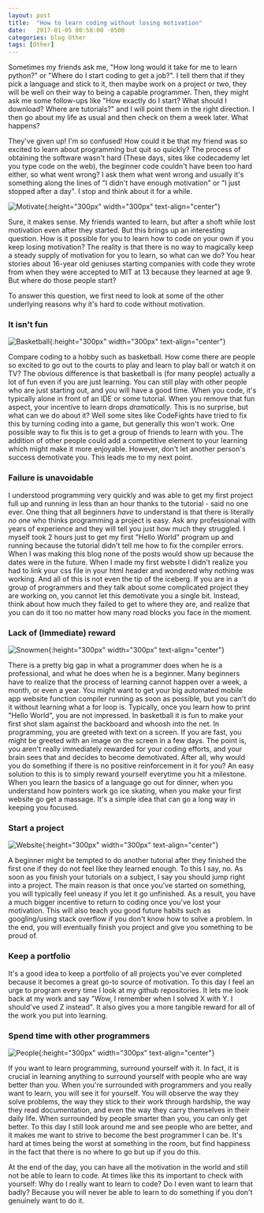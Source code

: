 ```yaml
---
layout: post
title:  "How to learn coding without losing motivation"
date:   2017-01-05 00:58:00 -0500
categories: blog Other
tags: [Other]
---
```


Sometimes my friends ask me, "How long would it take for me to learn python?" or "Where do I start coding
to get a job?". I tell them that if they pick a language and stick to it, then maybe work on a project or two,
they will be well on their way to being a capable programmer. Then, they might ask me some follow-ups like
"How exactly do I start? What should I download? Where are tutorials?" and I will point them in the right direction.
I then go about my life as usual and then check on them a week later. What happens?

They've given up! I'm so confused! How could it be that my friend was so excited to learn about programming but quit so
quickly? The process of obtaining the software wasn't hard (These days, sites like codecademy let you type code on the web),
the beginner code couldn't have been too hard either, so what went wrong? I ask them what went wrong and usually it's
something along the lines of "I didn't have enough motivation" or "I just stopped after a day". I stop and think about
it for a while.

![Motivate](http://nec1908.com/wp-content/uploads/2015/07/11051772_10153177278493893_8339865091411561609_n.jpg){:height="300px" width="300px" text-align="center"}

Sure, it makes sense. My friends wanted to learn, but after a shoft while lost motivation even after they started. But
this brings up an interesting question. How is it possible for you to learn how to code on your own if you keep losing 
motivation? The reality is that there is no way to magically keep a steady supply of motivation for you to learn, so
what can we do? You hear stories about 16-year old geniuses starting companies with code they wrote from when they were
accepted to MIT at 13 because they learned at age 9. But where do those people start? 

To answer this question, we first need to look at some of the other underlying reasons why it's hard to code without
motivation. 

<h3> It isn't fun </h3>

![Basketball](http://www.richstoner.com/wp-content/uploads/2014/07/shutterstock_52649824-e1418935346529.jpg){:height="300px" width="300px" text-align="center"}

Compare coding to a hobby such as basketball. How come there are people so excited to go out to the courts to play and learn to
play ball or watch it on TV? The obvious difference is that basketball is (for many people) actually a lot of fun even if you
are just learning. You can still play with other people who are just starting out, and you will have a good time. When you code,
it's typically alone in front of an IDE or some tutorial. When you remove that fun aspect, your incentive to learn drops 
_dramatically_. This is no surprise, but what can we do about it? Well some sites like CodeFights have tried to fix this by
turning coding into a game, but generally this won't work. One possible way to fix this is to get a group of friends to learn
with you. The addition of other people could add a competitive element to your learning which might make it more enjoyable.
However, don't let another person's success demotivate you. This leads me to my next point.

<h3> Failure is unavoidable </h3>

I understood programming very quickly and was able to get my first project full up and running in less than an hour thanks
to the tutorial - said no one ever. One thing that all beginners *have* to understand is that there is literally _no_ _one_
who thinks programming a project is easy. Ask any professional with years of experience and they will tell you just how much
they struggled. I myself took 2 hours just to get my first "Hello World" program up and running because the tutorial didn't tell
me how to fix the compiler errors. When I was making this blog none of the posts would show up because the dates were in the 
future. When I made my first website I didn't realize you had to link your css file in your html header and wondered why nothing
was working. And all of this is not even the tip of the iceberg. If you are in a group of programmers and they talk about 
some complicated project they are working on, you cannot let this demotivate you a single bit. Instead, think about how much
they failed to get to where they are, and realize that you can do it too no matter how many road blocks you face in the moment.

<h3> Lack of (Immediate) reward </h3>

![Snowmen](http://cdn.webfail.com/upl/img/f8454067544/post2.jpg){:height="300px" width="300px" text-align="center"}

There is a pretty big gap in what a programmer does when he is a professional, and what he does when he is a beginner. Many 
beginners have to realize that the process of learning cannot happen over a week, a month, or even a year. You might want to 
get your big automated mobile app website function compiler running as soon as possible, but you can't do it without learning
what a for loop is. Typically, once you learn how to print "Hello World", you are not impressed. In basketball it is fun to make
your first shot slam against the backboard and whoosh into the net. In programming, you are greeted with text on a screen. If 
you are fast, you might be greeted with an image on the screen in a few days. The point is, you aren't really immediately 
rewarded for your coding efforts, and your brain sees that and decides to become demotivated. After all, why would you do 
something if there is no positive reinforcement in it for you? An easy solution to this is to simply reward yourself everytime
you hit a milestone. When you learn the basics of a language go out for dinner, when you understand how pointers work go ice
skating, when you make your first website go get a massage. It's a simple idea that can go a long way in keeping you focused.

<h3> Start a project </h3>

![Website](http://betamore.com/wp-content/uploads/2016/01/Learn-to-Code.png){:height="300px" width="300px" text-align="center"}

A beginner might be tempted to do another tutorial after they finished the first one if they do not feel like they learned 
enough. To this I say, no. As soon as you finish your tutorials on a subject, I say you should jump right into a project. The 
main reason is that once you've started on something, you will typically feel uneasy if you let it go unfinished. As a result, 
you have a much bigger incentive to return to coding once you've lost your motivation. This will also teach you good future 
habits such as googling/using stack overflow if you don't know how to solve a problem. In the end, you will eventually finish
you project and give you something to be proud of. 

<h3> Keep a portfolio </h3>

It's a good idea to keep a portfolio of all projects you've ever completed because it becomes a great go-to source of 
motivation. To this day I feel an urge to program every time I look at my github repositories. It lets me look back at my
work and say "Wow, I remember when I solved X with Y. I should've used Z instead". It also gives you a more tangible 
reward for all of the work you put into learning. 

<h3> Spend time with other programmers </h3>

![People](http://2.bp.blogspot.com/_uSnS-YBGEtY/TKRVSv7z7HI/AAAAAAAAAUs/Vkf31yzPejs/s1600/s7.jpg){:height="300px" width="300px" text-align="center"}

If you want to learn programming, surround yourself with it. In fact, it is crucial in learning anything to surround yourself
with people who are way better than you. When you're surrounded with programmers and you really want to learn, you will see
it for yourself. You will observe the way they solve problems, the way they stick to their work through hardship, the way
they read documentation, and even the way they carry themselves in their daily life. When surrounded by people smarter than
you, you can only get better. To this day I still look around me and see people who are better, and it makes me want to strive
to become the best programmer I can be. It's hard at times being the worst at something in the room, but find happiness in
the fact that there is no where to go but up if you do this.

At the end of the day, you can have all the motivation in the world and still not be able to learn to code. At times like this
its important to check with yourself: Why do I really want to learn to code? Do I even want to learn that badly? Because you
will never be able to learn to do something if you don't genuinely want to do it. 
